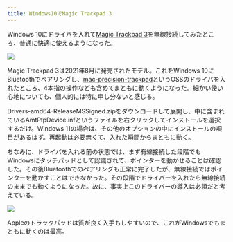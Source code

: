 ```yaml
---
title: Windows10でMagic Trackpad 3
---
```

Windows 10にドライバを入れて[Magic Trackpad 3](https://www.amazon.co.jp/dp/B09BTT6FJ9)を無線接続してみたところ、普通に快適に使えるようになった。

![](https://lh5.googleusercontent.com/Rd4EqeCDtsRdc9A7Drjc0gBJnFlfHCqTRyclyxyhr8sHOXQBnJAEgod11XvzTMEo5yG-tfzUzSUWGW47rMchAvY-pEQQDnRmuSSg-kfV_QMxO2WuKCGFYQgCKHbyR4BJqYhcyZp21BY_YJofcoAzD3yNhn907bcEpz2Yct0DMQHi_PLr034oL4qFWYJbUg)

Magic Trackpad 3は2021年8月に発売されたモデル。これをWindows 10にBluetoothでペアリングし、[mac-precision-trackpad](https://github.com/imbushuo/mac-precision-touchpad)というOSSのドライバを入れたところ、4本指の操作なども含めてまともに動くようになった。細かい使い心地についても、個人的には特に申し分ないと感じる。

Drivers-amd64-ReleaseMSSigned.zipをダウンロードして展開し、中に含まれているAmtPtpDevice.infというファイルを右クリックしてインストールを選択するだけ。Windows 11の場合は、その他のオプションの中にインストールの項目があるはず。再起動は必要無くて、入れた瞬間からまともに動く。

ちなみに、ドライバを入れる前の状態では、まず有線接続した段階でもWindowsにタッチパッドとして認識されて、ポインターを動かせることは確認した。その後Bluetoothでのペアリングも正常に完了したが、無線接続ではポインターを動かすことはできなかった。その段階でドライバーを入れたら無線接続のままでも動くようになった。故に、事実上このドライバーの導入は必須だと考えている。

![](https://lh5.googleusercontent.com/XjsxQ6VaQ6qnQ812E-BW-5cxw2byZeY5nLsUiMpaIcPYzgzfQSpuCMg4jB_-DiamCzJLWNxUam-Qc9rIbvMOdgFjEhI_fw9ibVE6cblgZfiR0IgsFSSi9KXWgg0_uD18MeuXVfSw1W19unIXz_AF15e-z-H7IJIE8FypHedkp3R_fWuEbzbGBSb0Imv1Zg)

Appleのトラックパッドは質が良く入手もしやすいので、これがWindowsでもまともに動くのは最高。
